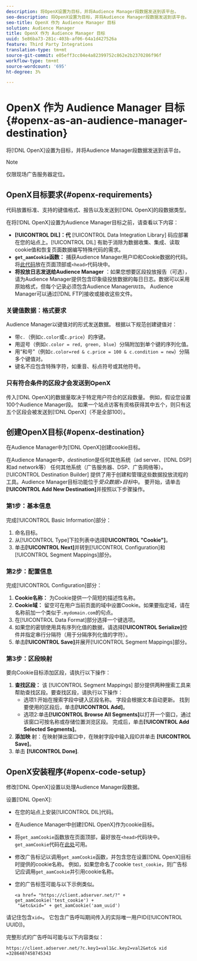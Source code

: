 ```yaml
---
description: 将OpenX设置为目标，并将Audience Manager段数据发送到该平台。
seo-description: 将OpenX设置为目标，并将Audience Manager段数据发送到该平台。
seo-title: OpenX 作为 Audience Manager 目标
solution: Audience Manager
title: OpenX 作为 Audience Manager 目标
uuid: 5e86ba73-281c-403b-af06-64a1d427526a
feature: Third Party Integrations
translation-type: tm+mt
source-git-commit: e05eff3cc04e4a82399752c862e2b2370286f96f
workflow-type: tm+mt
source-wordcount: '695'
ht-degree: 3%

---
```



# OpenX 作为 Audience Manager 目标{#openx-as-an-audience-manager-destination}

将[!DNL OpenX]设置为目标，并将Audience Manager段数据发送到该平台。

>[!NOTE]
>
>仅限现场广告服务器定位。

## OpenX目标要求{#openx-requirements}

代码放置标准、支持的键值格式、报告以及发送到[!DNL OpenX]的段数据类型。

<!-- aam-openx-requirements.xml -->

在将[!DNL OpenX]设置为Audience Manager目标之前，请查看以下内容：

* **[!UICONTROL DIL]：代** [!UICONTROL Data Integration Library] 码应部署在您的站点上。[!UICONTROL DIL] 有助于消除为数据收集、集成、读取cookie值和恢复页面数据编写特殊代码的需求。
* **`get_aamCookie`函数：** 捕获Audience Manager用户ID和Cookie数据的代码。将[此代码](../../features/destinations/get-aam-cookie-code.md)放在页面顶部或`<head>`代码块中。
* **将投放日志发送给Audience Manager** ：如果您想要区段投放报告（可选），请为Audience Manager提供包含印象级投放数据的每日日志。数据可以采用原始格式，但每个记录必须包含Audience Manager`UUID`。 Audience Manager可以通过[!DNL FTP]接收或接收这些文件。

### 关键值数据：格式要求

Audience Manager以键值对的形式发送数据。 根据以下规范创建键值对：

* 带`c.`（例如`c.color`或`c.price`）的序键。
* 用逗号（例如`c.color = red, green, blue`）分隔附加到单个键的序列化值。
* 用“和号”（例如`c.color=red & c.price = 100 & c.condition = new`）分隔多个键值对。
* 键名不应包含特殊字符，如重音、标点符号或其他符号。

### 只有符合条件的区段才会发送到OpenX

传入[!DNL OpenX]的数据量取决于特定用户符合的区段数量。 例如，假设您设置100个Audience Manager段。 如果一个站点访客有资格获得其中五个，则只有这五个区段会被发送到[!DNL OpenX]（不是全部100）。

## 创建OpenX目标{#openx-destination}

在Audience Manager中为[!DNL OpenX]创建cookie目标。

<!-- aam-openx-destination.xml -->

在Audience Manager中，*destination*&#x200B;是任何其他系统（ad server、[!DNL DSP]和ad network等） 任何其他系统（广告服务器、DSP、广告网络等）。[!UICONTROL Destination Builder] 提供了用于创建和管理这些数据投放流程的工具。Audience Manager目标功能位于&#x200B;*受众数据>目标*&#x200B;中。 要开始，请单击&#x200B;**[!UICONTROL Add New Destination]**&#x200B;并按照以下步骤操作。

### 第1步：基本信息

完成[!UICONTROL Basic Information]部分：

1. 命名目标。
1. 从[!UICONTROL Type]下拉列表中选择&#x200B;**[!UICONTROL "Cookie"]**。
1. 单击&#x200B;**[!UICONTROL Next]**&#x200B;并转到[!UICONTROL Configuration]和[!UICONTROL Segment Mappings]部分。

### 第2步：配置信息

完成[!UICONTROL Configuration]部分：

1. **Cookie名称：** 为Cookie提供一个简短的描述性名称。
1. **Cookie域：** 留空可在用户当前页面的域中设置Cookie。如果要指定域，请在名称前加一个类似于`.mydomain.com`的句点。
1. 在[!UICONTROL Data Format]部分选择一个键选项。
1. 如果您的密钥使用具有序列化值的数据，请选择&#x200B;**[!UICONTROL Serialize]**&#x200B;控件并指定串行分隔符（用于分隔序列化值的字符）。
1. 单击&#x200B;**[!UICONTROL Save]**&#x200B;并展开[!UICONTROL Segment Mappings]部分。

### 第3步：区段映射

要向Cookie目标添加区段，请执行以下操作：

1. **查找区段：** 该 [!UICONTROL Segment Mappings] 部分提供两种搜索工具来帮助查找区段。要查找区段，请执行以下操作：
   * 选项1:开始在搜索字段中键入区段名称。 字段会根据文本自动更新。 找到要使用的区段后，单击&#x200B;**[!UICONTROL Add]**。
   * 选项2:单击&#x200B;**[!UICONTROL Browse All Segments]**&#x200B;以打开一个窗口，通过该窗口可按名称或存储位置浏览区段。 完成后，单击&#x200B;**[!UICONTROL Add Selected Segments]**。
1. **添加映** 射：在映射弹出窗口中，在映射字段中输入段ID并单击 **[!UICONTROL Save]**。
1. 单击 **[!UICONTROL Done]**.

## OpenX安装程序{#openx-code-setup}

修改[!DNL OpenX]设置以处理Audience Manager段数据。

<!-- aam-openx-code.xml -->

设置[!DNL OpenX]:

* 在您的站点上安装[!UICONTROL DIL]代码。
* 在Audience Manager中创建[!DNL OpenX]作为cookie目标。
* 将`get_aamCookie`函数放在页面顶部，最好放在`<head>`代码块中。 `get_aamCookie`代码在[此处](../../features/destinations/get-aam-cookie-code.md)可用。
* 修改广告标记以调用`get_aamCookie`函数，并包含您在设置[!DNL OpenX]目标时提供的cookie名称。 例如，如果您命名了cookie `test_cookie`，则广告标记应调用`get_aamCookie`并引用cookie名称。
* 您的广告标签可能与以下示例类似。

   ```
   <a href= "https://client.adserver.net/?" + get_aamCookie('test_cookie') +
    "&etc&xid=" + get_aamCookie('aam_uuid')
   ```

请记住包含`xid=`。 它包含广告呼叫期间传入的实际唯一用户ID([!UICONTROL UUID])。

完整形式的广告呼叫可能与以下内容类似：

```
https://client.adserver.net/?c.key1=val1&c.key2=val2&etc& xid =3286487458745343
```
